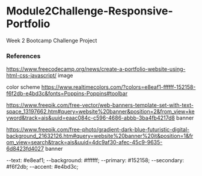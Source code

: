 # Module2Challenge-Responsive-Portfolio
Week 2 Bootcamp Challenge Project


### References

https://www.freecodecamp.org/news/create-a-portfolio-website-using-html-css-javascript/ image

color scheme https://www.realtimecolors.com/?colors=e8eaf1-ffffff-152158-f6f2db-e4bd3c&fonts=Poppins-Poppins#toolbar

https://www.freepik.com/free-vector/web-banners-template-set-with-text-space_13197662.htm#query=website%20banner&position=2&from_view=keyword&track=ais&uuid=eaac084c-c596-4686-abbb-3ba4fb4217d8 banner

https://www.freepik.com/free-photo/gradient-dark-blue-futuristic-digital-background_21632126.htm#query=website%20banner%20it&position=1&from_view=search&track=ais&uuid=4dc9af30-afec-45c9-9635-6d8423fd4027 banner

--text: #e8eaf1;
--background: #ffffff;
--primary: #152158;
--secondary: #f6f2db;
--accent: #e4bd3c;

